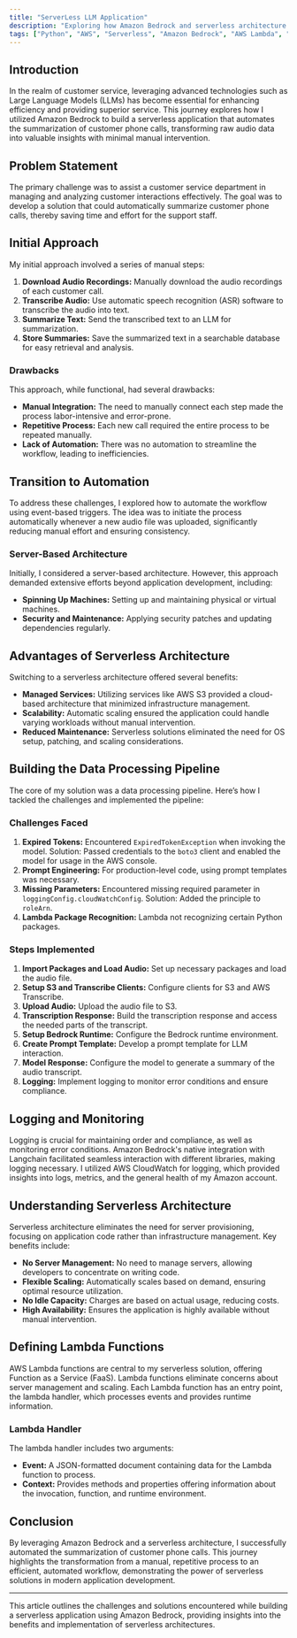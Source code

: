 ```yaml
---
title: "ServerLess LLM Application"
description: "Exploring how Amazon Bedrock and serverless architecture were used to automate customer call summarization."
tags: ["Python", "AWS", "Serverless", "Amazon Bedrock", "AWS Lambda", "LLM", "Automation", "Event-Driven"]
---
```


## Introduction
In the realm of customer service, leveraging advanced technologies such as Large Language Models (LLMs) has become essential for enhancing efficiency and providing superior service. This journey explores how I utilized Amazon Bedrock to build a serverless application that automates the summarization of customer phone calls, transforming raw audio data into valuable insights with minimal manual intervention.

## Problem Statement
The primary challenge was to assist a customer service department in managing and analyzing customer interactions effectively. The goal was to develop a solution that could automatically summarize customer phone calls, thereby saving time and effort for the support staff.

## Initial Approach
My initial approach involved a series of manual steps:
1. **Download Audio Recordings:** Manually download the audio recordings of each customer call.
2. **Transcribe Audio:** Use automatic speech recognition (ASR) software to transcribe the audio into text.
3. **Summarize Text:** Send the transcribed text to an LLM for summarization.
4. **Store Summaries:** Save the summarized text in a searchable database for easy retrieval and analysis.

### Drawbacks
This approach, while functional, had several drawbacks:
- **Manual Integration:** The need to manually connect each step made the process labor-intensive and error-prone.
- **Repetitive Process:** Each new call required the entire process to be repeated manually.
- **Lack of Automation:** There was no automation to streamline the workflow, leading to inefficiencies.

## Transition to Automation
To address these challenges, I explored how to automate the workflow using event-based triggers. The idea was to initiate the process automatically whenever a new audio file was uploaded, significantly reducing manual effort and ensuring consistency.

### Server-Based Architecture
Initially, I considered a server-based architecture. However, this approach demanded extensive efforts beyond application development, including:
- **Spinning Up Machines:** Setting up and maintaining physical or virtual machines.
- **Security and Maintenance:** Applying security patches and updating dependencies regularly.

## Advantages of Serverless Architecture
Switching to a serverless architecture offered several benefits:
- **Managed Services:** Utilizing services like AWS S3 provided a cloud-based architecture that minimized infrastructure management.
- **Scalability:** Automatic scaling ensured the application could handle varying workloads without manual intervention.
- **Reduced Maintenance:** Serverless solutions eliminated the need for OS setup, patching, and scaling considerations.

## Building the Data Processing Pipeline
The core of my solution was a data processing pipeline. Here’s how I tackled the challenges and implemented the pipeline:

### Challenges Faced
1. **Expired Tokens:** Encountered `ExpiredTokenException` when invoking the model. Solution: Passed credentials to the `boto3` client and enabled the model for usage in the AWS console.
2. **Prompt Engineering:** For production-level code, using prompt templates was necessary.
3. **Missing Parameters:** Encountered missing required parameter in `loggingConfig.cloudWatchConfig`. Solution: Added the principle to `roleArn`.
4. **Lambda Package Recognition:** Lambda not recognizing certain Python packages.

### Steps Implemented
1. **Import Packages and Load Audio:** Set up necessary packages and load the audio file.
2. **Setup S3 and Transcribe Clients:** Configure clients for S3 and AWS Transcribe.
3. **Upload Audio:** Upload the audio file to S3.
4. **Transcription Response:** Build the transcription response and access the needed parts of the transcript.
5. **Setup Bedrock Runtime:** Configure the Bedrock runtime environment.
6. **Create Prompt Template:** Develop a prompt template for LLM interaction.
7. **Model Response:** Configure the model to generate a summary of the audio transcript.
8. **Logging:** Implement logging to monitor error conditions and ensure compliance.

## Logging and Monitoring
Logging is crucial for maintaining order and compliance, as well as monitoring error conditions. Amazon Bedrock's native integration with Langchain facilitated seamless interaction with different libraries, making logging necessary. I utilized AWS CloudWatch for logging, which provided insights into logs, metrics, and the general health of my Amazon account.

## Understanding Serverless Architecture
Serverless architecture eliminates the need for server provisioning, focusing on application code rather than infrastructure management. Key benefits include:
- **No Server Management:** No need to manage servers, allowing developers to concentrate on writing code.
- **Flexible Scaling:** Automatically scales based on demand, ensuring optimal resource utilization.
- **No Idle Capacity:** Charges are based on actual usage, reducing costs.
- **High Availability:** Ensures the application is highly available without manual intervention.

## Defining Lambda Functions
AWS Lambda functions are central to my serverless solution, offering Function as a Service (FaaS). Lambda functions eliminate concerns about server management and scaling. Each Lambda function has an entry point, the lambda handler, which processes events and provides runtime information.

### Lambda Handler
The lambda handler includes two arguments:
- **Event:** A JSON-formatted document containing data for the Lambda function to process.
- **Context:** Provides methods and properties offering information about the invocation, function, and runtime environment.

## Conclusion
By leveraging Amazon Bedrock and a serverless architecture, I successfully automated the summarization of customer phone calls. This journey highlights the transformation from a manual, repetitive process to an efficient, automated workflow, demonstrating the power of serverless solutions in modern application development.

---

This article outlines the challenges and solutions encountered while building a serverless application using Amazon Bedrock, providing insights into the benefits and implementation of serverless architectures.
